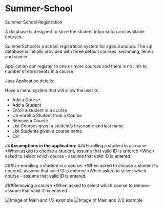 # Summer-School

Summer School Registration

A database is designed to store the student information and available courses. 

SummerSchool is a school registration system for ages 3 and up. 
The sql database is initially provided with three default courses:
swimming, tennis and soccer.

Application can register to one or more courses and there is no limit to number of enrolments in a course.

 Java Application details:

Have a menu system that will allow the user to:
* Add a Course 
* Add a Student 
* Enroll a student in a course
* Un-enroll a Student from a Course 
* Remove a Course 
* List Courses given a student’s first name and last name
* List Students given a course name
* Exit

##**Assumptions in the application:**
###Enrolling a student in a course:
*When asked to choose a student, assume that valid ID is entered
*When asked to select which course - assume that valid ID is entered

###Un-enrolling a student in a course:
*When asked to choose a student to unenroll, assume that valid ID is entered
*When asked to select which course - assume that valid ID is entered

###Removing a course
*When asked to select which course to remove- assume that valid ID is entered

![Image of Main and 1/2 example](https://github.com/pdcam/Summer-School/blob/SummerSchool/SummerSchool/images/1.png)
![Image of Main and 2/2 example](https://github.com/pdcam/Summer-School/blob/SummerSchool/SummerSchool/images/2.png)
